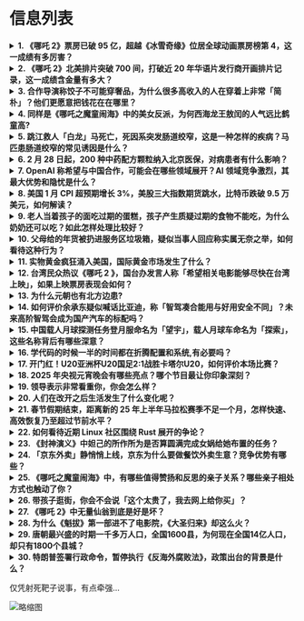 # 信息列表

<details>
<summary><b>1. 《哪吒 2》票房已破 95 亿，超越《冰雪奇缘》位居全球动画票房榜第 4，这一成绩有多厉害？</b></summary>

- **地址**: [传送门](https://www.zhihu.com/question/12027514929)
- **热度**: 628 万热度
- **摘抄**: 据灯塔专业版，截至2月12日18时18分，影片《哪吒之魔童闹海》全球票房（含预售...

<img src="https://pic1.zhimg.com/80/v2-debef444eb6d82b7d5a1e3c48730e92b_1440w.png" alt="略缩图" width="200" />
</details>

<details>
<summary><b>2. 《哪吒 2》北美排片突破 700 间，打破近 20 年华语片发行商开画排片记录，这一成绩含金量有多大？</b></summary>

- **地址**: [传送门](https://www.zhihu.com/question/12040197174)
- **热度**: 308 万热度
- **摘抄**: 在北美地区，《哪吒2》排片总数突破700间，一举打破了近 20年来国产片华语发行...

<img src="https://picx.zhimg.com/80/v2-ac9251a66fb7f4fa019fddadbb385e9f_1440w.png" alt="略缩图" width="200" />
</details>

<details>
<summary><b>3. 合作导演称饺子不可能穿奢品，为什么很多高收入的人在穿着上非常「简朴」？他们更愿意把钱花在在哪里？</b></summary>

- **地址**: [传送门](https://www.zhihu.com/question/11811496132)
- **热度**: 231 万热度
- **摘抄**: 2月10日截至目前，电影《哪吒之魔童闹海》票房（含预售）突破82亿。据上观新闻报...

<img src="https://pica.zhimg.com/50/v2-764d9bb13a09b45d8e275d1880e36190_b.jpg" alt="略缩图" width="200" />
</details>

<details>
<summary><b>4. 同样是《哪吒之魔童闹海》中的美女反派，为何西海龙王敖闰的人气远比鹤童高?</b></summary>

- **地址**: [传送门](https://www.zhihu.com/question/11998693825)
- **热度**: 184 万热度
- **摘抄**: 如今随着《哪吒之魔童闹海》的票房一路狂飙，这部电影里的众多角色都受到了大家的热捧...

<img src="https://pic2.zhimg.com/50/v2-d9b68a7c292274d20003889fd8708dc1_b.jpg" alt="略缩图" width="200" />
</details>

<details>
<summary><b>5. 跳江救人「白龙」马死亡，死因系突发肠道绞窄，这是一种怎样的疾病？马匹患肠道绞窄的常见诱因是什么？</b></summary>

- **地址**: [传送门](https://www.zhihu.com/question/11974725475)
- **热度**: 84 万热度
- **摘抄**: 记者从华中农业大学教授肖思雨处获悉，驮主跳江救人7岁的“白龙”马于11日晚9时2...

<img src="https://pic4.zhimg.com/v2-0659862bd860df8767bc6e1a2e0ffe2f_1440w.png" alt="略缩图" width="200" />
</details>

<details>
<summary><b>6. 2 月 28 日起，200 种中药配方颗粒纳入北京医保，对病患者有什么影响？</b></summary>

- **地址**: [传送门](https://www.zhihu.com/question/11797585774)
- **热度**: 79 万热度
- **摘抄**: 各区医疗保障局、北京经济技术开发区社会事业局，各定点医疗机构： 为进一步支持中药...

<img src="./img/1.jpg" alt="略缩图" width="200" />
</details>

<details>
<summary><b>7. OpenAI 称希望与中国合作，可能会在哪些领域展开？AI 领域竞争激烈，其最大优势和隐忧是什么？</b></summary>

- **地址**: [传送门](https://www.zhihu.com/question/11985031817)
- **热度**: 59 万热度
- **摘抄**: 美国企业家埃隆·马斯克等投资人当地时间2月10日提议“以974亿美元竞购”由其参...

<img src="https://pic1.zhimg.com/50/v2-aa4d35c950451ce018fe1b4c8549e700_b.jpg" alt="略缩图" width="200" />
</details>

<details>
<summary><b>8. 美国 1 月 CPI 超预期增长 3%，美股三大指数期货跳水，比特币跌破 9.5 万美元，如何解读？</b></summary>

- **地址**: [传送门](https://www.zhihu.com/question/12046273773)
- **热度**: 57 万热度
- **摘抄**: 美国通胀数据发布后，比特币跌破95000美元，24小时跌幅达到2.65%。 交易...

<img src="https://pic1.zhimg.com/50/v2-0d8572909a683a0e24a1547856b79512_b.jpg" alt="略缩图" width="200" />
</details>

<details>
<summary><b>9. 老人当着孩子的面吃过期的蛋糕，孩子产生质疑过期的食物不能吃，为什么奶奶还可以吃？如此怎样处理比较好？</b></summary>

- **地址**: [传送门](https://www.zhihu.com/question/10832953478)
- **热度**: 55 万热度
- **摘抄**: 老公给孩子买的蛋糕只有4天保质期，今天是第5天，过期了一天，告知孩子过期了不能吃...

<img src="https://pic4.zhimg.com/50/v2-d66520132daa1bee1c7ec5e6ef8638d3_b.jpg" alt="略缩图" width="200" />
</details>

<details>
<summary><b>10. 父母给的年货被扔进服务区垃圾箱，疑似当事人回应称实属无奈之举，如何看待这种行为？</b></summary>

- **地址**: [传送门](https://www.zhihu.com/question/11827129609)
- **热度**: 55 万热度
- **摘抄**: 封面新闻消息，2月6日，有网友在贵州龙里的一个高速服务区拍摄视频称，有人在垃圾桶...

<img src="https://pic1.zhimg.com/v2-068055544918d6ac8eafa25d5c013d08_1440w.png" alt="略缩图" width="200" />
</details>

<details>
<summary><b>11. 实物黄金疯狂涌入美国，国际黄金市场发生了什么？</b></summary>

- **地址**: [传送门](https://www.zhihu.com/question/11788535610)
- **热度**: 51 万热度
- **摘抄**: 美国总统特朗普上任三周之内，他把关税大棒高高举起轻轻放下，却对大宗商品交易带来了...

<img src="https://picx.zhimg.com/80/v2-ec95cde3618834b0355590e69584152b_1440w.webp?source=1def8aca" alt="略缩图" width="200" />
</details>

<details>
<summary><b>12. 台湾民众热议《哪吒 2 》，国台办发言人称「希望相关电影能够尽快在台湾上映」，如果上映票房表现会如何？</b></summary>

- **地址**: [传送门](https://www.zhihu.com/question/12007155020)
- **热度**: 47 万热度
- **摘抄**: 2月12日，国务院台办举行例行新闻发布会。总台记者提问：2025年大陆春节档电影...

<img src="https://pic1.zhimg.com/80/v2-b9e3abaa4e909a2f06530af23676b8a4_1440w.png" alt="略缩图" width="200" />
</details>

<details>
<summary><b>13. 为什么元朝也有北方边患?</b></summary>

- **地址**: [传送门](https://www.zhihu.com/question/11046133721)
- **热度**: 43 万热度
- **摘抄**: 北方蒙古游牧民族入主中原创建的朝代为什么还会有北方蒙古人骚扰

<img src="https://picx.zhimg.com/80/v2-d2873545ae46809fb49dd3163201ccc9_1440w.png" alt="略缩图" width="200" />
</details>

<details>
<summary><b>14. 如何评价余承东疑似喊话比亚迪，称「智驾凑合能用与好用安全不同」？未来高阶智驾会成为国产汽车的标配吗？</b></summary>

- **地址**: [传送门](https://www.zhihu.com/question/11904160750)
- **热度**: 43 万热度
- **摘抄**: 2月11日，华为常务董事、终端BG董事长、智能汽车解决方案BU董事长余承东发文，...

<img src="https://pic1.zhimg.com/80/v2-fad2e610a0156a10a05b00a0d9f8d460_1440w.webp?source=1def8aca" alt="略缩图" width="200" />
</details>

<details>
<summary><b>15. 中国载人月球探测任务登月服命名为「望宇」，载人月球车命名为「探索」，这些名称背后有哪些深意？</b></summary>

- **地址**: [传送门](https://www.zhihu.com/question/11981860892)
- **热度**: 43 万热度
- **摘抄**: 新华社快讯：经公开征集评选，中国载人月球探测任务登月服命名为“望宇”，载人月球车...

<img src="https://pic1.zhimg.com/50/v2-3c58f8cd898aebcfbe13a3de33547a3c_b.jpg" alt="略缩图" width="200" />
</details>

<details>
<summary><b>16. 学代码的时候一半的时间都在折腾配置和系统,有必要吗？</b></summary>

- **地址**: [传送门](https://www.zhihu.com/question/8435690673)
- **热度**: 43 万热度
- **摘抄**: 

<img src="https://picx.zhimg.com/50/v2-30798091b3ebf632f6dc67e80420f19d_b.jpg" alt="略缩图" width="200" />
</details>

<details>
<summary><b>17. 开门红！U20亚洲杯U20国足2:1战胜卡塔尔U20，如何评价本场比赛？</b></summary>

- **地址**: [传送门](https://www.zhihu.com/question/12044929294)
- **热度**: 42 万热度
- **摘抄**: 第17分钟，中国队完成前场抢断，蒯纪闻完成破门，中国队1:0领先！ 第21分钟，...

<img src="https://pic2.zhimg.com/50/v2-b5e1d74643594a7d1d1591833197b8c5_b.jpg" alt="略缩图" width="200" />
</details>

<details>
<summary><b>18. 2025 年央视元宵晚会有哪些亮点？哪个节目最让你印象深刻？</b></summary>

- **地址**: [传送门](https://www.zhihu.com/question/12037681290)
- **热度**: 42 万热度
- **摘抄**: 

<img src="https://pic1.zhimg.com/80/v2-14318d25fc0cfa94ae1225a233f85e59_1440w.png" alt="略缩图" width="200" />
</details>

<details>
<summary><b>19. 领导表示非常看重你，你会怎么样？</b></summary>

- **地址**: [传送门](https://www.zhihu.com/question/662706135)
- **热度**: 41 万热度
- **摘抄**: 

<img src="https://pic3.zhimg.com/50/v2-d9363576db89cf22be4b0a9dfb4dfd8a_b.jpg" alt="略缩图" width="200" />
</details>

<details>
<summary><b>20. 人们在改开之后生活发生了什么变化呢？</b></summary>

- **地址**: [传送门](https://www.zhihu.com/question/3232154336)
- **热度**: 39 万热度
- **摘抄**: 感觉对改革开放的理解不够深刻，想看看大家的看法

<img src="https://pic3.zhimg.com/50/v2-7b6dda17dfc7596ab6ee5b3e68734c04_b.jpg" alt="略缩图" width="200" />
</details>

<details>
<summary><b>21. 春节假期结束，距离新的 25 年上半年马拉松赛季不足一个月，怎样快速、高效恢复乃至超过节前水平？</b></summary>

- **地址**: [传送门](https://www.zhihu.com/question/11144043211)
- **热度**: 39 万热度
- **摘抄**: 春节假期已经结束，很多跑友在家可能由于各种原因降低了训练频次乃至中断训练。现在距...

<img src="https://pic3.zhimg.com/50/v2-0db23cebd0857467eb13183e2ec48e0c_b.jpg" alt="略缩图" width="200" />
</details>

<details>
<summary><b>22. 如何看待近期 Linux 社区围绕 Rust 展开的争论？</b></summary>

- **地址**: [传送门](https://www.zhihu.com/question/11940762516)
- **热度**: 39 万热度
- **摘抄**: Asahi Linux Lead Developer Hector Martin...

<img src="https://picx.zhimg.com/80/v2-02e165ec523c9918187ea262f11a2322_1440w.webp?source=1def8aca" alt="略缩图" width="200" />
</details>

<details>
<summary><b>23. 《封神演义》中妲己的所作所为是否算圆满完成女娲给她布置的任务？</b></summary>

- **地址**: [传送门](https://www.zhihu.com/question/39249005)
- **热度**: 38 万热度
- **摘抄**: 女娲派三妖下界时，原文这样写的：这三妖一个是千年狐狸精，一个是九头雉鸡精，一个是...

<img src="https://pic2.zhimg.com/50/v2-19f748ac4213fa8b1dfd6bb91f7e7a33_b.jpg" alt="略缩图" width="200" />
</details>

<details>
<summary><b>24. 「京东外卖」静悄悄上线，京东为什么要做餐饮外卖生意？竞争优势有哪些？</b></summary>

- **地址**: [传送门](https://www.zhihu.com/question/11511690178)
- **热度**: 37 万热度
- **摘抄**: 近日，一条关于“京东外卖以只抽5%的佣金的旗号上线，美团降低高佣金应对”的帖子，...

<img src="https://pic1.zhimg.com/50/v2-2a1d66552fc8149c301f0f600c548618_b.jpg" alt="略缩图" width="200" />
</details>

<details>
<summary><b>25. 《哪吒之魔童闹海》中，有哪些值得赞扬和反思的亲子关系？哪些亲子相处方式也触动了你？</b></summary>

- **地址**: [传送门](https://www.zhihu.com/question/11161203483)
- **热度**: 36 万热度
- **摘抄**: 

<img src="https://pic1.zhimg.com/50/v2-b321a27f90cc5a427a14316cbfa21d50_b.jpg" alt="略缩图" width="200" />
</details>

<details>
<summary><b>26. 带孩子逛街，你会不会说「这个太贵了，我去网上给你买」？</b></summary>

- **地址**: [传送门](https://www.zhihu.com/question/11699277300)
- **热度**: 35 万热度
- **摘抄**: 带孩子逛街，一碰到她喜欢的东西，就是一顿要，但有的玩具价格比较虚高，比如女孩子玩...

<img src="https://picx.zhimg.com/80/v2-eb6451554ff614313586ba12b5e5b2d0_1440w.webp?source=1def8aca" alt="略缩图" width="200" />
</details>

<details>
<summary><b>27. 《哪吒 2》中无量仙翁到底是好是坏？</b></summary>

- **地址**: [传送门](https://www.zhihu.com/question/11766338153)
- **热度**: 32 万热度
- **摘抄**: 从他骂太乙真人的话感觉他不算真正的坏蛋？从剧情发展来看，你认为无量仙翁算不算坏蛋...

<img src="https://pic2.zhimg.com/50/v2-12f27bbdbe5687a737b86e4d805dc441_b.jpg" alt="略缩图" width="200" />
</details>

<details>
<summary><b>28. 为什么《魁拔》第一部进不了电影院，《大圣归来》却这么火？</b></summary>

- **地址**: [传送门](https://www.zhihu.com/question/33043288)
- **热度**: 32 万热度
- **摘抄**: 话说一直觉得《魁拔》才是中国动漫界的标杆，一群为梦想而努力的人最后落得连电影院都...

<img src="https://picx.zhimg.com/80/v2-09db9f4a3a4c813a4363a8645fa98139_1440w.webp?source=1def8aca" alt="略缩图" width="200" />
</details>

<details>
<summary><b>29. 唐朝最兴盛的时期一千多万人口，全国1600县，为何现在全国14亿人口，却只有1800个县城？</b></summary>

- **地址**: [传送门](https://www.zhihu.com/question/11204460564)
- **热度**: 29 万热度
- **摘抄**: 唐朝地域比现在多三分之一，人口少一百倍，县城却差不多。

<img src="https://picx.zhimg.com/50/v2-618a9a21c9a43d01b51ebbb143e25bd7_b.jpg" alt="略缩图" width="200" />
</details>

<details>
<summary><b>30. 特朗普签署行政命令，暂停执行《反海外腐败法》，政策出台的背景是什么？</b></summary>

- **地址**: [传送门](https://www.zhihu.com/question/11887901298)
- **热度**: 28 万热度
- **摘抄**: 当地时间2月10日，美国总统特朗普签署行政命令，暂停执行《反海外腐败法》。新华社...

<img src="https://pica.zhimg.com/80/v2-dc9ae66f886e89bb045e58e191ab4795_1440w.webp?source=1def8aca" alt="略缩图" width="200" />
</details>

>

仅凭射死靶子说事，有点牵强...

<img src="https://picx.zhimg.com/80/v2-426b6e936a89c69768d484dcabb41c66_1440w.png" alt="略缩图" width="200" />
</details>

